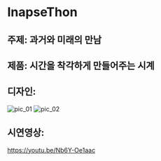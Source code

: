 # InapseThon


## 주제: 과거와 미래의 만남

## 제품: 시간을 착각하게 만들어주는 시계

## 디자인: 
![pic_01](https://user-images.githubusercontent.com/17183234/46910311-7d9b6e00-cf7d-11e8-9b19-9a175eae1884.jpg)
![pic_02](https://user-images.githubusercontent.com/17183234/46910314-80965e80-cf7d-11e8-8f57-b1e3f5ede7f9.jpg)

## 시연영상:
https://youtu.be/Nb6Y-Oe1aac
